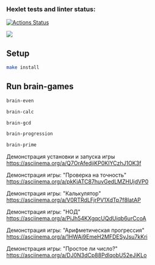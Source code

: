 ### Hexlet tests and linter status:
[![Actions Status](https://github.com/olesya-syrtina/frontend-project-44/actions/workflows/hexlet-check.yml/badge.svg)](https://github.com/olesya-syrtina/frontend-project-44/actions)

<a href="https://codeclimate.com/github/olesya-syrtina/frontend-project-44/maintainability"><img src="https://api.codeclimate.com/v1/badges/a1c7d1e394f23301c04a/maintainability" /></a>


## Setup

```bash
make install
```

## Run brain-games

```bash
brain-even
```

```bash
brain-calc
```

```bash
brain-gcd
```

```bash
brain-progression
```

```bash
brain-prime
```

Демонстрация установки и запуска игры
<a href="https://asciinema.org/a/Q7OrAfedjiKP0KIYCzhJ1OK3f">https://asciinema.org/a/Q7OrAfedjiKP0KIYCzhJ1OK3f</a>

Демонстрация игры: "Проверка на точность"
<a href="https://asciinema.org/a/pkKjATC87huvGedLMZHUjdVP0">https://asciinema.org/a/pkKjATC87huvGedLMZHUjdVP0</a>

Демонстрация игры: "Калькулятор"
<a href="https://asciinema.org/a/V0RTRdLFjrPV1XdTp7f8IatAP">https://asciinema.org/a/V0RTRdLFjrPV1XdTp7f8IatAP</a>

Демонстрация игры: "НОД"
<a href="https://asciinema.org/a/PiJh54KXgqcUQdUiqb6urCcoA">https://asciinema.org/a/PiJh54KXgqcUQdUiqb6urCcoA</a>

Демонстрация игры: "Арифметическая прогрессия"
<a href="https://asciinema.org/a/1HWAi9EmeH2MFDESyJsu7kKri">https://asciinema.org/a/1HWAi9EmeH2MFDESyJsu7kKri</a>

Демонстрация игры: "Простое ли число?"
<a href="https://asciinema.org/a/DJ0N3dCp88PdlqobU52eJiKLo">https://asciinema.org/a/DJ0N3dCp88PdlqobU52eJiKLo</a>